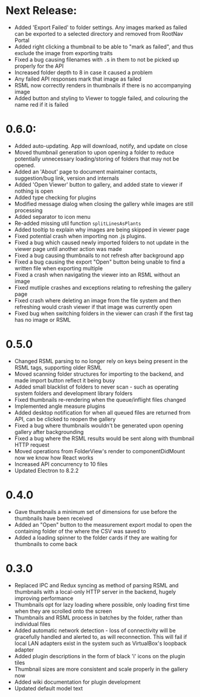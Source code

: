 # Next Release:
- Added 'Export Failed' to folder settings. Any images marked as failed can be exported to a selected directory and removed from RootNav Portal
- Added right clicking a thumbnail to be able to "mark as failed", and thus exclude the image from exporting traits
- Fixed a bug causing filenames with `.`s in them to not be picked up properly for the API
- Increased folder depth to 8 in case it caused a problem
- Any failed API responses mark that image as failed
- RSML now correctly renders in thumbnails if there is no accompanying image
- Added button and styling to Viewer to toggle failed, and colouring the name red if it is failed

# 0.6.0:
- Added auto-updating. App will download, notify, and update on close
- Moved thumbnail generation to upon opening a folder to reduce potentially unnecessary loading/storing of folders that may not be opened.
- Added an 'About' page to document maintainer contacts, suggestion/bug link, version and internals
- Added 'Open Viewer' button to gallery, and added state to viewer if nothing is open
- Added type checking for plugins
- Modified message dialog when closing the gallery while images are still processing
- Added separator to icon menu
- Re-added missing util function `splitLinesAsPlants`
- Added tooltip to explain why images are being skipped in viewer page
- Fixed potential crash when importing non .js plugins.
- Fixed a bug which caused newly imported folders to not update in the viewer page until another action was made
- Fixed a bug causing thumbnails to not refresh after background app
- Fixed a bug causing the export "Open" button being unable to find a written file when exporting multiple
- Fixed a crash when navigating the viewer into an RSML without an image
- Fixed mutliple crashes and exceptions relating to refreshing the gallery page
- Fixed crash where deleting an image from the file system and then refreshing would crash viewer if that image was currently open
- Fixed bug when switching folders in the viewer can crash if the first tag has no image or RSML

# 0.5.0

- Changed RSML parsing to no longer rely on keys being present in the RSML tags, supporting older RSML
- Moved scanning folder structures for importing to the backend, and made import button reflect it being busy
- Added small blacklist of folders to never scan - such as operating system folders and development library folders
- Fixed thumbnails re-rendering when the queue/inflight files changed
- Implemented angle measure plugins
- Added desktop notification for when all queued files are returned from API, can be clicked to reopen the gallery
- Fixed a bug where thumbnails wouldn't be generated upon opening gallery after backgrounding
- Fixed a bug where the RSML results would be sent along with thumbnail HTTP request
- Moved operations from FolderView's render to componentDidMount now we know how React works
- Increased API concurrency to 10 files
- Updated Electron to 8.2.2

# 0.4.0

- Gave thumbnails a minimum set of dimensions for use before the thumbnails have been received
- Added an "Open" button to the measurement export modal to open the containing folder of the where the CSV was saved to
- Added a loading spinner to the folder cards if they are waiting for thumbnails to come back

# 0.3.0

- Replaced IPC and Redux syncing as method of parsing RSML and thumbnails with a local-only HTTP server in the backend, hugely improving performance
- Thumbnails opt for lazy loading where possible, only loading first time when they are scrolled onto the screen
- Thumbnails and RSML process in batches by the folder, rather than individual files
- Added automatic network detection - loss of connectivity will be gracefully handled and alerted to, as will reconnection. This will fail if local LAN adapters exist in the system such as VirtualBox's loopback adapter
- Added plugin descriptions in the form of black 'i' icons on the plugin tiles
- Thumbnail sizes are more consistent and scale properly in the gallery now
- Added wiki documentation for plugin development
- Updated default model text
